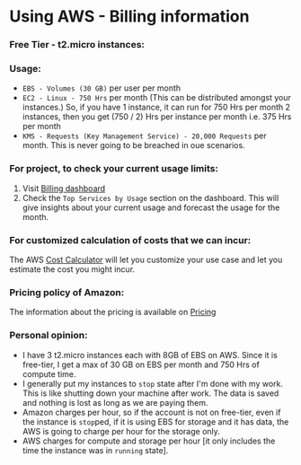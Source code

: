 # Using AWS - Billing information
### Free Tier - t2.micro instances:
### Usage:
* `EBS - Volumes (30 GB)` per user per month
* `EC2 - Linux - 750 Hrs` per month (This can be distributed amongst your instances.)
  So, if you have 1 instance, it can run for 750 Hrs per month
  2 instances, then you get (750 / 2) Hrs per instance per month i.e. 375 Hrs per month
* `KMS - Requests (Key Management Service) - 20,000 Requests` per month. This is never going to be
  breached in oue scenarios.

### For project, to check your current usage limits:
1. Visit [Billing dashboard](https://console.aws.amazon.com/billing/home#/)
2. Check the `Top Services by Usage` section on the dashboard. This will give insights about your
  current usage and forecast the usage for the month.

### For customized calculation of costs that we can incur:
The AWS [Cost Calculator](http://calculator.s3.amazonaws.com/index.html) will let you customize your
use case and let you estimate the cost you might incur.

### Pricing policy of Amazon:
The information about the pricing is available on [Pricing](https://aws.amazon.com/pricing/)

### Personal opinion:
* I have 3 t2.micro instances each with 8GB of EBS on AWS. Since it is free-tier, I get a max of 30 GB
on EBS per month and 750 Hrs of compute time.
* I generally put my instances to `stop` state after I'm done with my work. This is like shutting down
your machine after work. The data is saved and nothing is lost as long as we are paying them.
* Amazon charges per hour, so if the account is not on free-tier, even if the instance is `stop`ped,
if it is using EBS for storage and it has data, the AWS is going to charge per hour for the storage only.
* AWS charges for compute and storage per hour [it only includes the time the instance was in `running` state].
